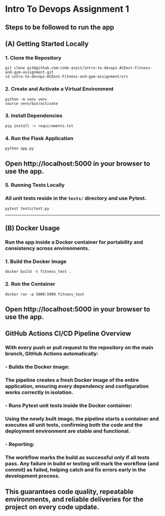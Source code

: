 # Intro To Devops Assignment 1
## Steps to be followed to run the app

## (A) Getting Started Locally

### 1. Clone the Repository
```
git clone git@github.com:code-arpit/intro-to-devops-ACEest-Fitness-and-gym-assignment.git
cd intro-to-devops-ACEest-Fitness-and-gym-assignment/src
```

### 2. Create and Activate a Virtual Environment
```
python -m venv venv
source venv/bin/activate
```

### 3. Install Dependencies
```
pip install -r requirements.txt
```

### 4. Run the Flask Application
```
python app.py
```

## Open http://localhost:5000 in your browser to use the app.

### 5. Running Tests Locally

### All unit tests reside in the `tests/` directory and use Pytest.
```
pytest tests/test.py
```

---

## (B) Docker Usage

### Run the app inside a Docker container for portability and consistency across environments.

### 1. Build the Docker Image
```
docker build -t fitness_test .
```

### 2. Run the Container
```
docker run -p 5000:5000 fitness_test
```

## Open http://localhost:5000 in your browser to use the app.


## GitHub Actions CI/CD Pipeline Overview

### With every push or pull request to the repository on the main branch, GitHub Actions automatically:

### - **Builds the Docker image:**
  ### The pipeline creates a fresh Docker image of the entire application, ensuring every dependency and configuration works correctly in isolation.

### - **Runs Pytest unit tests inside the Docker container:**
  ### Using the newly built image, the pipeline starts a container and executes all unit tests, confirming both the code and the deployment environment are stable and functional.

### - **Reporting:**
  ### The workflow marks the build as successful only if all tests pass. Any failure in build or testing will mark the workflow (and commit) as failed, helping catch and fix errors early in the development process.

## This guarantees code quality, repeatable environments, and reliable deliveries for the project on every code update.
